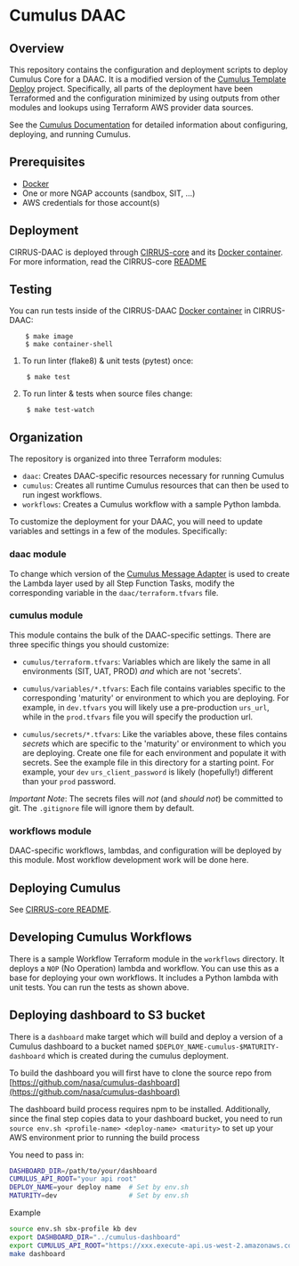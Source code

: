 # Cumulus DAAC

## Overview

This repository contains the configuration and deployment scripts to
deploy Cumulus Core for a DAAC. It is a modified version of the
[Cumulus Template
Deploy](https://github.com/nasa/cumulus-template-deploy)
project. Specifically, all parts of the deployment have been
Terraformed and the configuration minimized by using outputs from
other modules and lookups using Terraform AWS provider data sources.

See the [Cumulus
Documentation](https://nasa.github.io/cumulus/docs/deployment/deployment-readme)
for detailed information about configuring, deploying, and running
Cumulus.

## Prerequisites

* [Docker](https://www.docker.com/get-started)
* One or more NGAP accounts (sandbox, SIT, ...)
* AWS credentials for those account(s)

## Deployment
CIRRUS-DAAC is deployed through [CIRRUS-core](https://github.com/asfadmin/CIRRUS-core) and its [Docker container](https://github.com/asfadmin/CIRRUS-core/blob/master/Dockerfile). For more information,
read the CIRRUS-core [README](https://github.com/asfadmin/CIRRUS-core/blob/master/README.md)

## Testing

You can run tests inside of the CIRRUS-DAAC [Docker container](https://github.com/asfadmin/CIRRUS-DAAC/blob/master/Dockerfile)
in CIRRUS-DAAC:

        $ make image
        $ make container-shell

1. To run linter (flake8) & unit tests (pytest) once:

        $ make test

2. To run linter & tests when source files change:

        $ make test-watch

## Organization

The repository is organized into three Terraform modules:

* `daac`: Creates DAAC-specific resources necessary for running Cumulus
* `cumulus`: Creates all runtime Cumulus resources that can then be used
  to run ingest workflows.
* `workflows`: Creates a Cumulus workflow with a sample Python lambda.

To customize the deployment for your DAAC, you will need to update
variables and settings in a few of the modules. Specifically:

### daac module

To change which version of the [Cumulus Message
Adapter](https://github.com/nasa/cumulus-message-adapter) is used to
create the Lambda layer used by all Step Function Tasks, modify the
corresponding variable in the `daac/terraform.tfvars` file.

### cumulus module

This module contains the bulk of the DAAC-specific settings. There are
three specific things you should customize:

* `cumulus/terraform.tfvars`: Variables which are likely the same in all
  environments (SIT, UAT, PROD) _and_ which are not 'secrets'.

* `cumulus/variables/*.tfvars`: Each file contains variables specific to
  the corresponding 'maturity' or environment to which you are
  deploying. For example, in `dev.tfvars` you will likely use a
  pre-production `urs_url`, while in the `prod.tfvars` file you will
  specify the production url.

* `cumulus/secrets/*.tfvars`: Like the variables above, these files
  contains *secrets* which are specific to the 'maturity' or environment
  to which you are deploying. Create one file for each environment and
  populate it with secrets. See the example file in this directory for
  a starting point. For example, your `dev` `urs_client_password` is
  likely (hopefully!) different than your `prod` password.

*Important Note*: The secrets files will *not* (and *should not*) be
committed to git. The `.gitignore` file will ignore them by default.

### workflows module

DAAC-specific workflows, lambdas, and configuration will be deployed
by this module. Most workflow development work will be done here.

## Deploying Cumulus

See [CIRRUS-core README](https://github.com/asfadmin/CIRRUS-core/blob/master/README.md).

## Developing Cumulus Workflows

There is a sample Workflow Terraform module in the `workflows`
directory. It deploys a `NOP` (No Operation) lambda and workflow. You
can use this as a base for deploying your own workflows. It includes a
Python lambda with unit tests. You can run the tests as shown above.

## Deploying dashboard to S3 bucket

There is a `dashboard` make target which will build and deploy a version of a
Cumulus dashboard to a bucket named `$DEPLOY_NAME-cumulus-$MATURITY-dashboard`
which is created during the cumulus deployment.

To build the dashboard you will first have to clone the source repo from
[https://github.com/nasa/cumulus-dashboard](https://github.com/nasa/cumulus-dashboard)

The dashboard build process requires npm to be installed. Additionally,
since the final step copies data to your dashboard bucket, you need to run
`source env.sh <profile-name> <deploy-name> <maturity>` to set up your AWS
environment prior to running the build process

You need to pass in:
```bash
DASHBOARD_DIR=/path/to/your/dashboard
CUMULUS_API_ROOT="your api root"
DEPLOY_NAME=your deploy name  # Set by env.sh
MATURITY=dev                  # Set by env.sh
```

Example
```bash
source env.sh sbx-profile kb dev
export DASHBOARD_DIR="../cumulus-dashboard"
export CUMULUS_API_ROOT="https://xxx.execute-api.us-west-2.amazonaws.com:8000/dev"
make dashboard
```
